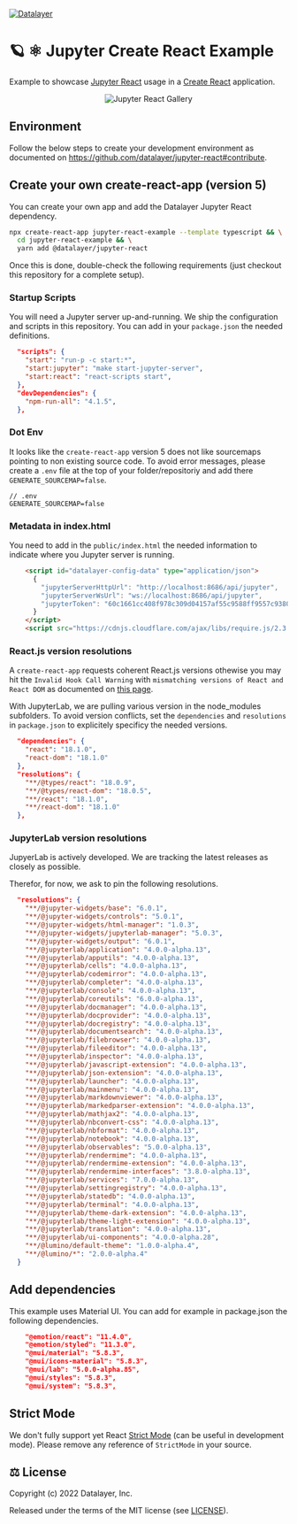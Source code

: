 [![Datalayer](https://assets.datalayer.design/datalayer-25.svg)](https://datalayer.io)

# 🪐 ⚛️ Jupyter Create React Example

Example to showcase [Jupyter React](https://github.com/datalayer/jupyter-react) usage in a [Create React](https://reactjs.org/docs/create-a-new-react-app.html) application.

<div align="center" style="text-align: center">
  <img alt="Jupyter React Gallery" src="https://datalayer-jupyter-examples.s3.amazonaws.com/jupyter-react-gallery.gif" />
</div>

## Environment

Follow the below steps to create your development environment as documented on https://github.com/datalayer/jupyter-react#contribute.

## Create your own create-react-app (version 5)

You can create your own app and add the Datalayer Jupyter React dependency.

```bash
npx create-react-app jupyter-react-example --template typescript && \
  cd jupyter-react-example && \
  yarn add @datalayer/jupyter-react
```

Once this is done, double-check the following requirements (just checkout this repository for a complete setup).

### Startup Scripts

You will need a Jupyter server up-and-running. We ship the configuration and scripts in this repository. You can add in your `package.json` the needed definitions.

```json
  "scripts": {
    "start": "run-p -c start:*",
    "start:jupyter": "make start-jupyter-server",
    "start:react": "react-scripts start",
  },
  "devDependencies": {
    "npm-run-all": "4.1.5",
  },
```

### Dot Env

It looks like the `create-react-app` version 5 does not like sourcemaps pointing to non existing source code. To avoid error messages, please create a `.env` file at the top of your folder/repositoriy and add there `GENERATE_SOURCEMAP=false`.

```dotenv
// .env
GENERATE_SOURCEMAP=false
```

### Metadata in index.html

You need to add in the `public/index.html` the needed information to indicate where you Jupyter server is running.

```html
    <script id="datalayer-config-data" type="application/json">
      {
        "jupyterServerHttpUrl": "http://localhost:8686/api/jupyter",
        "jupyterServerWsUrl": "ws://localhost:8686/api/jupyter",
        "jupyterToken": "60c1661cc408f978c309d04157af55c9588ff9557c9380e4fb50785750703da6"
      }
    </script>
    <script src="https://cdnjs.cloudflare.com/ajax/libs/require.js/2.3.4/require.min.js"></script>
```

### React.js version resolutions

A `create-react-app` requests coherent React.js versions othewise you may hit the `Invalid Hook Call Warning` with `mismatching versions of React and React DOM` as documented on [this page](https://reactjs.org/warnings/invalid-hook-call-warning.html).

With JupyterLab, we are pulling various version in the node_modules subfolders. To avoid version conflicts, set the `dependencies` and `resolutions` in `package.json` to explicitely specificy the needed versions.

```json
  "dependencies": {
    "react": "18.1.0",
    "react-dom": "18.1.0"
  },
  "resolutions": {
    "**/@types/react": "18.0.9",
    "**/@types/react-dom": "18.0.5",
    "**/react": "18.1.0",
    "**/react-dom": "18.1.0"
  },
```

### JupyterLab version resolutions

JupyerLab is actively developed. We are tracking the latest releases as closely as possible.

Therefor, for now, we ask to pin the following resolutions.

```json
  "resolutions": {
    "**/@jupyter-widgets/base": "6.0.1",
    "**/@jupyter-widgets/controls": "5.0.1",
    "**/@jupyter-widgets/html-manager": "1.0.3",
    "**/@jupyter-widgets/jupyterlab-manager": "5.0.3",
    "**/@jupyter-widgets/output": "6.0.1",
    "**/@jupyterlab/application": "4.0.0-alpha.13",
    "**/@jupyterlab/apputils": "4.0.0-alpha.13",
    "**/@jupyterlab/cells": "4.0.0-alpha.13",
    "**/@jupyterlab/codemirror": "4.0.0-alpha.13",
    "**/@jupyterlab/completer": "4.0.0-alpha.13",
    "**/@jupyterlab/console": "4.0.0-alpha.13",
    "**/@jupyterlab/coreutils": "6.0.0-alpha.13",
    "**/@jupyterlab/docmanager": "4.0.0-alpha.13",
    "**/@jupyterlab/docprovider": "4.0.0-alpha.13",
    "**/@jupyterlab/docregistry": "4.0.0-alpha.13",
    "**/@jupyterlab/documentsearch": "4.0.0-alpha.13",
    "**/@jupyterlab/filebrowser": "4.0.0-alpha.13",
    "**/@jupyterlab/fileeditor": "4.0.0-alpha.13",
    "**/@jupyterlab/inspector": "4.0.0-alpha.13",
    "**/@jupyterlab/javascript-extension": "4.0.0-alpha.13",
    "**/@jupyterlab/json-extension": "4.0.0-alpha.13",
    "**/@jupyterlab/launcher": "4.0.0-alpha.13",
    "**/@jupyterlab/mainmenu": "4.0.0-alpha.13",
    "**/@jupyterlab/markdownviewer": "4.0.0-alpha.13",
    "**/@jupyterlab/markedparser-extension": "4.0.0-alpha.13",
    "**/@jupyterlab/mathjax2": "4.0.0-alpha.13",
    "**/@jupyterlab/nbconvert-css": "4.0.0-alpha.13",
    "**/@jupyterlab/nbformat": "4.0.0-alpha.13",
    "**/@jupyterlab/notebook": "4.0.0-alpha.13",
    "**/@jupyterlab/observables": "5.0.0-alpha.13",
    "**/@jupyterlab/rendermime": "4.0.0-alpha.13",
    "**/@jupyterlab/rendermime-extension": "4.0.0-alpha.13",
    "**/@jupyterlab/rendermime-interfaces": "3.8.0-alpha.13",
    "**/@jupyterlab/services": "7.0.0-alpha.13",
    "**/@jupyterlab/settingregistry": "4.0.0-alpha.13",
    "**/@jupyterlab/statedb": "4.0.0-alpha.13",
    "**/@jupyterlab/terminal": "4.0.0-alpha.13",
    "**/@jupyterlab/theme-dark-extension": "4.0.0-alpha.13",
    "**/@jupyterlab/theme-light-extension": "4.0.0-alpha.13",
    "**/@jupyterlab/translation": "4.0.0-alpha.13",
    "**/@jupyterlab/ui-components": "4.0.0-alpha.28",
    "**/@lumino/default-theme": "1.0.0-alpha.4",
    "**/@lumino/*": "2.0.0-alpha.4"
  }
```

## Add dependencies

This example uses Material UI. You can add for example in package.json the following dependencies.

```json
    "@emotion/react": "11.4.0",
    "@emotion/styled": "11.3.0",
    "@mui/material": "5.8.3",
    "@mui/icons-material": "5.8.3",
    "@mui/lab": "5.0.0-alpha.85",
    "@mui/styles": "5.8.3",
    "@mui/system": "5.8.3",
```

## Strict Mode

We don't fully support yet React [Strict Mode](https://reactjs.org/docs/strict-mode.html) (can be useful in development mode). Please remove any reference of `StrictMode` in your source.

## ⚖️ License

Copyright (c) 2022 Datalayer, Inc.

Released under the terms of the MIT license (see [LICENSE](./LICENSE)).
